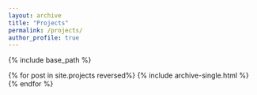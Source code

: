 ```yaml
---
layout: archive
title: "Projects"
permalink: /projects/
author_profile: true
---
```


{% include base_path %}


{% for post in site.projects reversed%}
  {% include archive-single.html %}
{% endfor %}
